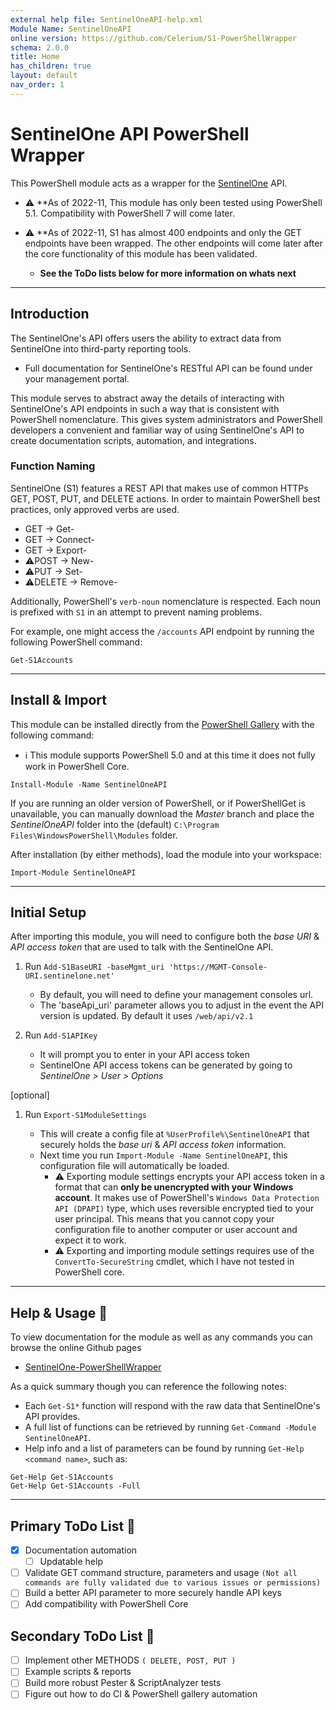```yaml
---
external help file: SentinelOneAPI-help.xml
Module Name: SentinelOneAPI
online version: https://github.com/Celerium/S1-PowerShellWrapper
schema: 2.0.0
title: Home
has_children: true
layout: default
nav_order: 1
---
```


# SentinelOne API PowerShell Wrapper

This PowerShell module acts as a wrapper for the [SentinelOne](https://www.SentinelOne.com/) API.

* :warning: **As of 2022-11, This module has only been tested using PowerShell 5.1. Compatibility with PowerShell 7 will come later.
* :warning: **As of 2022-11, S1 has almost 400 endpoints and only the GET endpoints have been wrapped. The other endpoints will come later after the core functionality of this module has been validated.

  * **See the ToDo lists below for more information on whats next**

---

## Introduction

The SentinelOne's API offers users the ability to extract data from SentinelOne into third-party reporting tools.

* Full documentation for SentinelOne's RESTful API can be found under your management portal.

This module serves to abstract away the details of interacting with SentinelOne's API endpoints in such a way that is consistent with PowerShell nomenclature. This gives system administrators and PowerShell developers a convenient and familiar way of using SentinelOne's API to create documentation scripts, automation, and integrations.

### Function Naming

SentinelOne (S1) features a REST API that makes use of common HTTPs GET, POST, PUT, and DELETE actions. In order to maintain PowerShell best practices, only approved verbs are used.

* GET -> Get-
* GET -> Connect-
* GET -> Export-
* :warning:POST -> New-
* :warning:PUT -> Set-
* :warning:DELETE -> Remove-

Additionally, PowerShell's `verb-noun` nomenclature is respected. Each noun is prefixed with `S1` in an attempt to prevent naming problems.

For example, one might access the `/accounts` API endpoint by running the following PowerShell command:

```posh
Get-S1Accounts
```

---

## Install & Import

This module can be installed directly from the [PowerShell Gallery](https://www.powershellgallery.com/packages/SentinelOneAPI) with the following command:

* :information_source: This module supports PowerShell 5.0 and at this time it does not fully work in PowerShell Core.

```posh
Install-Module -Name SentinelOneAPI
```

If you are running an older version of PowerShell, or if PowerShellGet is unavailable, you can manually download the *Master* branch and place the *SentinelOneAPI* folder into the (default) `C:\Program Files\WindowsPowerShell\Modules` folder.

After installation (by either methods), load the module into your workspace:

```posh
Import-Module SentinelOneAPI
```

---

## Initial Setup

After importing this module, you will need to configure both the *base URI* & *API access token* that are used to talk with the SentinelOne API.

1. Run `Add-S1BaseURI -baseMgmt_uri 'https://MGMT-Console-URI.sentinelone.net'`
   * By default, you will need to define your management consoles url.
   * The 'baseApi_uri' parameter allows you to adjust in the event the API version is updated. By default it uses `/web/api/v2.1`

2. Run `Add-S1APIKey`
   * It will prompt you to enter in your API access token
   * SentinelOne API access tokens can be generated by going to *SentinelOne > User > Options*

[optional]

1. Run `Export-S1ModuleSettings`

   * This will create a config file at `%UserProfile%\SentinelOneAPI` that securely holds the *base uri* & *API access token* information.
   * Next time you run `Import-Module -Name SentinelOneAPI`, this configuration file will automatically be loaded.
      * :warning: Exporting module settings encrypts your API access token in a format that can **only be unencrypted with your Windows account**. It makes use of PowerShell's `Windows Data Protection API (DPAPI)` type, which uses reversible encrypted tied to your user principal. This means that you cannot copy your configuration file to another computer or user account and expect it to work.
      * :warning: Exporting and importing module settings requires use of the `ConvertTo-SecureString` cmdlet, which I have not tested in PowerShell core.

---

## Help & Usage :blue_book:

To view documentation for the module as well as any commands you can browse the online Github pages

* [SentinelOne-PowerShellWrapper](https://celerium.github.io/SentinelOne-PowerShellWrapper)

As a quick summary though you can reference the following notes:

* Each `Get-S1*` function will respond with the raw data that SentinelOne's API provides.
* A full list of functions can be retrieved by running `Get-Command -Module SentinelOneAPI`.
* Help info and a list of parameters can be found by running `Get-Help <command name>`, such as:

```posh
Get-Help Get-S1Accounts
Get-Help Get-S1Accounts -Full
```

---

## Primary ToDo List :dart:

* [x] Documentation automation
  * [ ] Updatable help
* [ ] Validate GET command structure, parameters and usage `(Not all commands are fully validated due to various issues or permissions)`
* [ ] Build a better API parameter to more securely handle API keys
* [ ] Add compatibility with PowerShell Core

## Secondary ToDo List :dart:

* [ ] Implement other METHODS `( DELETE, POST, PUT )`
* [ ] Example scripts & reports
* [ ] Build more robust Pester & ScriptAnalyzer tests
* [ ] Figure out how to do CI & PowerShell gallery automation
